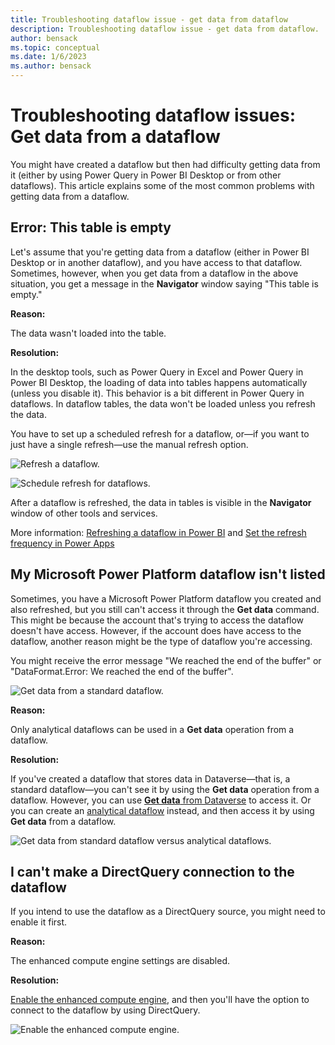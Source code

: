 ```yaml
---
title: Troubleshooting dataflow issue - get data from dataflow
description: Troubleshooting dataflow issue - get data from dataflow.
author: bensack
ms.topic: conceptual
ms.date: 1/6/2023
ms.author: bensack
---
```


# Troubleshooting dataflow issues: Get data from a dataflow

You might have created a dataflow but then had difficulty getting data from it (either by using Power Query in Power BI Desktop or from other dataflows). This article explains some of the most common problems with getting data from a dataflow.

## Error: This table is empty

Let's assume that you're getting data from a dataflow (either in Power BI Desktop or in another dataflow), and you have access to that dataflow. Sometimes, however, when you get data from a dataflow in the above situation, you get a message in the **Navigator** window saying "This table is empty."

**Reason:**

The data wasn't loaded into the table.

**Resolution:**

In the desktop tools, such as Power Query in Excel and Power Query in Power BI Desktop, the loading of data into tables happens automatically (unless you disable it). This behavior is a bit different in Power Query in dataflows. In dataflow tables, the data won't be loaded unless you refresh the data.

You have to set up a scheduled refresh for a dataflow, or&mdash;if you want to just have a single refresh&mdash;use the manual refresh option.

![Refresh a dataflow.](/power-bi/transform-model/media/service-dataflows-create-use/dataflows-create-use_13.png)

![Schedule refresh for dataflows.](/power-bi/transform-model/media/service-dataflows-create-use/dataflows-create-use_14.png)

After a dataflow is refreshed, the data in tables is visible in the **Navigator** window of other tools and services.

More information: [Refreshing a dataflow in Power BI](/power-bi/transform-model/dataflows/dataflows-configure-consume#refreshing-a-dataflow) and [Set the refresh frequency in Power Apps](/powerapps/maker/common-data-service/create-and-use-dataflows#set-the-refresh-frequency)

## My Microsoft Power Platform dataflow isn't listed

Sometimes, you have a Microsoft Power Platform dataflow you created and also refreshed, but you still can't access it through the **Get data** command. This might be because the account that's trying to access the dataflow doesn't have access. However, if the account does have access to the dataflow, another reason might be the type of dataflow you're accessing.

You might receive the error message "We reached the end of the buffer" or "DataFormat.Error: We reached the end of the buffer".

![Get data from a standard dataflow.](media/troubleshoot-dataflow-issue-get-data-from-dataflow/standard-dataflow-get-data.png)

**Reason:**

Only analytical dataflows can be used in a **Get data** operation from a dataflow.

**Resolution:**

If you've created a dataflow that stores data in Dataverse&mdash;that is, a standard dataflow&mdash;you can't see it by using the **Get data** operation from a dataflow. However, you can use [**Get data** from Dataverse](../connectors/dataverse.md#finding-your-dataverse-environment-url) to access it. Or you can create an [analytical dataflow](understanding-differences-between-analytical-standard-dataflows.md) instead, and then access it by using **Get data** from a dataflow.

![Get data from standard dataflow versus analytical dataflows.](media/troubleshoot-dataflow-issue-get-data-from-dataflow/get-data-standard-analytical-dataflow.png)

## I can't make a DirectQuery connection to the dataflow

If you intend to use the dataflow as a DirectQuery source, you might need to enable it first.

**Reason:**

The enhanced compute engine settings are disabled.

**Resolution:**

[Enable the enhanced compute engine](/power-bi/transform-model/service-dataflows-directquery), and then you'll have the option to connect to the dataflow by using DirectQuery.

![Enable the enhanced compute engine.](/power-bi/transform-model/media/service-dataflows-directquery/dataflows-directquery-01.png)

